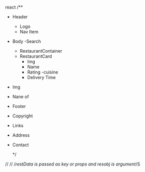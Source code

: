 react
/\*\*

- Header
  - Logo
  - Nav Item
- Body
  -Search
  - RestaurantContainer
  * RestaurantCard
    - Img
    - Name
    - Rating
      -cuisine
    - Delivery Time
- Img
- Nane of
- Footer
- Copyright
- Links
- Address
- Contact

  \*/

//
// /_restData is passed as key or props and resobj is argument_/S
